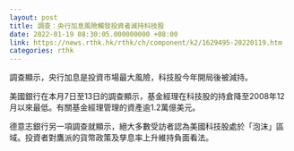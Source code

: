 ```yaml
---
layout: post
title: 調查：央行加息風險觸發投資者減持科技股
date: 2022-01-19 08:30:05.000000000 +08:00
link: https://news.rthk.hk/rthk/ch/component/k2/1629495-20220119.htm
categories: rthk
---
```


調查顯示，央行加息是投資市場最大風險，科技股今年開局後被減持。

美國銀行在本月7日至13日的調查顯示，基金經理在科技股的持倉降至2008年12月以來最低。有關基金經理管理的資產逾1.2萬億美元。

德意志銀行另一項調查就顯示，絕大多數受訪者認為美國科技股處於「泡沫」區域。投資者對鷹派的貨幣政策及孳息率上升維持負面看法。
